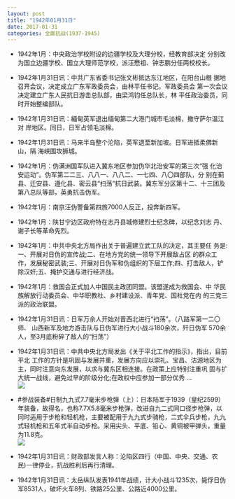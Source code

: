 ```yaml
---
layout: post
title: "1942年01月31日"
date: 2017-01-31
categories: 全面抗战(1937-1945)
---
```


<meta name="referrer" content="no-referrer" />

- 1942年1月：中央政治学校附设的边疆学校及大理分校，经教育部决定 分别改为国立边疆学校、国立大理师范学校，派汪懋祖、钟志鹏分任两校校长。 

- 1942年1月31日讯：中共广东省委书记张文彬抵达东江地区，在阳台山根 据地召开会议，决定成立广东军政委员会，由林平任书记。军政委员会 第一次会议决定建立广东人民抗日游击总队部，由梁鸿钧任总队长，林 平任政治委员，同时开始整编部队。 

- 1942年1月31日讯：緬甸英军退出缅甸第二大港门城市毛淡棉，撤守萨尔温江对 岸地区。同日，日军占领毛淡棉。 

- 1942年1月31日讯：马来半岛整个沦陷，英军退至新加坡。日军进抵柔佛新山，隔 海峡围攻狮城。 

- 1942年1月：伪满洲国军队进入冀东地区参加伪华北治安军的第三次“强 化治安运动”。伪军第二二三、八八一、八八二、一七四、八〇四部队，分 别在蓟县、迁安县、遵化县、密云县“扫荡”抗日武装。冀东军分区第十二、十三团及第八总队等部，英勇抗击伪军。 

- 1942年1月：南京汪伪警备第四旅7000人反正，投奔新四军。 

- 1942年1月：陕甘宁边区政府特在志丹县城修建烈士纪念碑，以纪念刘志 丹、谢子长等革命先烈。 

- 1942年1月：中共中央北方局作出关于普遍建立武工队的决定，其主要任 务是:一、开展对日伪的宣传战;二、在地方党的统一领导下开展敌占区 的群众工作，发展秘密武装;三、开展对日伪军和伪组织的下层工作;四、打击敌人，铲除汉奸;五、掩护交通与进行经济战。 

- 1942年1月：救国会正式加人中国民主政团同盟。该盟遂成为救国会、中 华民族解放行动委员会、中华职教社、乡村建设派、青年党、国社党在内 的三党三派的政治联盟。 

- 1942年1月31日讯：日军万余人开始对晋西北进行“扫荡”。（八路军第一二〇师、 山西新军及地方游击队与日伪军进行大小战斗180余次，歼日伪军 570余人，至3月底粉碎了敌人的“扫荡”） 

- 1942年1月31日讯：中共中央北方局发出《关于平北工作的指示》，指出，目前平北 工作的方针是巩固与发展并重，发展方向应以崇礼、宝昌、沽源地区为 主，同时注意向东发展，以求与冀东区相连接。在政策上应特别注重巩 固与扩大统一战线，避免过早的阶级分化;在政权中应参加一部分优秀 ... <br/><img src="https://ww1.sinaimg.cn/large/aca367d8jw1fc9mpm3zt4j20c809zjsn.jpg" />

- #参战装备#日制九九式7.7毫米步枪弹（上）：日本陆军于1939（皇纪2599）年装备，故得名，也称7.7X5.8毫米步枪弹，改进自九二式同口径步枪弹，以同时适用于步枪和轻机枪，主要被配用于九九式步骑枪，二式伞兵步枪，九九式轻机枪和五年式半自动步枪。采用尖头、平底、铅心、黄铜被甲弹头，重量为11.8克。 <br/><img src="https://ww4.sinaimg.cn/large/aca367d8jw1fc9kzhbp77j208c0z7whw.jpg" />

- 1942年1月31日讯：财政部发言人称：沦陷区四行（中国、中央、交通、农 民)一律停业，抗战胜利后再行清理。 

- 1942年1月31日讯：太岳纵队发表1941年战绩，计大小战斗1235次，毙俘日伪军8531人，破坏火车8列、铁路25公里、公路近4000公里。 

